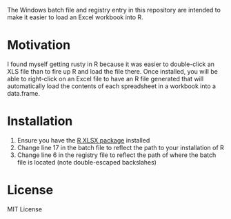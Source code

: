 The Windows batch file and registry entry in this repository are intended to make it easier to load an Excel workbook into R.

# Motivation
I found myself getting rusty in R because it was easier to double-click an XLS file than to fire up R and load the file there. Once installed, you will be able to right-click on an Excel file to have an R file generated that will automatically load the contents of each spreadsheet in a workbook into a data.frame.

# Installation
1. Ensure you have the [R XLSX package](https://cran.r-project.org/web/packages/xlsx/index.html) installed
2. Change line 17 in the batch file to reflect the path to your installation of R
3. Change line 6 in the registry file to reflect the path of where the batch file is located (note double-escaped backslahes)

# License
MIT License
